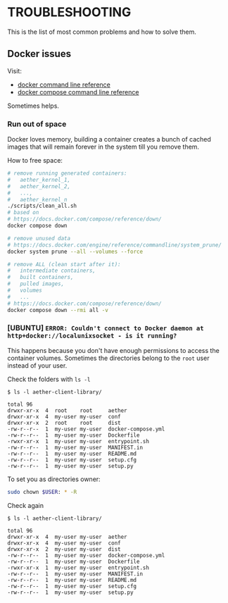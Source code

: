 # TROUBLESHOOTING

This is the list of most common problems and how to solve them.

## Docker issues

Visit:

- [docker command line reference](https://docs.docker.com/engine/reference/commandline/cli/)
- [docker compose command line reference](https://docs.docker.com/compose/reference/overview/)

Sometimes helps.

### Run out of space

Docker loves memory, building a container creates a bunch of cached images that
will remain forever in the system till you remove them.

How to free space:

```bash
# remove running generated containers:
#   aether_kernel_1,
#   aether_kernel_2,
#   ...,
#   aether_kernel_n
./scripts/clean_all.sh
# based on
# https://docs.docker.com/compose/reference/down/
docker compose down

# remove unused data
# https://docs.docker.com/engine/reference/commandline/system_prune/
docker system prune --all --volumes --force

# remove ALL (clean start after it):
#   intermediate containers,
#   built containers,
#   pulled images,
#   volumes
#   ...
# https://docs.docker.com/compose/reference/down/
docker compose down --rmi all -v
```

### [UBUNTU] `ERROR: Couldn't connect to Docker daemon at http+docker://localunixsocket - is it running?`

This happens because you don't have enough permissions to access the container
volumes. Sometimes the directories belong to the `root` user instead of your user.

Check the folders with `ls -l`

```text
$ ls -l aether-client-library/

total 96
drwxr-xr-x  4  root    root     aether
drwxr-xr-x  4  my-user my-user  conf
drwxr-xr-x  2  root    root     dist
-rw-r--r--  1  my-user my-user  docker-compose.yml
-rw-r--r--  1  my-user my-user  Dockerfile
-rwxr-xr-x  1  my-user my-user  entrypoint.sh
-rw-r--r--  1  my-user my-user  MANIFEST.in
-rw-r--r--  1  my-user my-user  README.md
-rw-r--r--  1  my-user my-user  setup.cfg
-rw-r--r--  1  my-user my-user  setup.py
```

To set you as directories owner:

```bash
sudo chown $USER: * -R
```

Check again

```text
$ ls -l aether-client-library/

total 96
drwxr-xr-x  4  my-user my-user  aether
drwxr-xr-x  4  my-user my-user  conf
drwxr-xr-x  2  my-user my-user  dist
-rw-r--r--  1  my-user my-user  docker-compose.yml
-rw-r--r--  1  my-user my-user  Dockerfile
-rwxr-xr-x  1  my-user my-user  entrypoint.sh
-rw-r--r--  1  my-user my-user  MANIFEST.in
-rw-r--r--  1  my-user my-user  README.md
-rw-r--r--  1  my-user my-user  setup.cfg
-rw-r--r--  1  my-user my-user  setup.py
```
